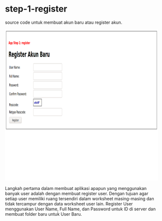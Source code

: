 # step-1-register
source code untuk membuat akun baru atau register akun.

<img src="https://github.com/rangkaidata/step-1-register/blob/master/register.png" width="800" height="500"/> 

Langkah pertama dalam membuat aplikasi apapun yang menggunakan banyak user adalah dengan membuat register user. 
Dengan tujuan agar setiap user memiliki ruang tersendiri dalam worksheet masing-masing dan tidak tercampur dengan data worksheet user lain.
Register User menggunakan User Name, Full Name, dan Password untuk ID di server dan membuat folder baru untuk User Baru. 
